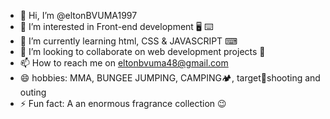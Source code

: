 - 👋 Hi, I’m @eltonBVUMA1997
- 👀 I’m interested in Front-end development 🖥 ⌨ 
- 🌱 I’m currently learning html, CSS & JAVASCRIPT ⌨ 
- 💞️ I’m looking to collaborate on web development projects 📜 
- 📫 How to reach me on eltonbvuma48@gmail.com
- 😄 hobbies: MMA, BUNGEE JUMPING, CAMPING🏕, target🎯shooting and outing 
- ⚡ Fun fact: A an enormous fragrance collection 😉

<!---
eltonBVUMA1997/eltonBVUMA1997 is a ✨ special ✨ repository because its `README.md` (this file) appears on your GitHub profile.
You can click the Preview link to take a look at your changes.
--->
